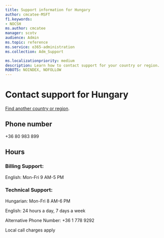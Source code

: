 ```yaml
---                                
title: Support information for Hungary
author: cmcatee-MSFT
f1.keywords:
- NOCSH
ms.author: cmcatee
manager: scotv
audience: Admin
ms.topic: reference
ms.service: o365-administration
ms.collection: Adm_Support

ms.localizationpriority: medium
description: Learn how to contact support for your country or region.
ROBOTS: NOINDEX, NOFOLLOW
---
```


# Contact support for Hungary

[Find another country or region](../../business-video/get-help-support.md).

## Phone number
+36 80 983 899

## Hours
### Billing Support:

English: Mon-Fri 9 AM-5 PM

### Technical Support:

Hungarian: Mon-Fri 8 AM-6 PM

English: 24 hours a day, 7 days a week

Alternative Phone Number: +36 1 778 9292

Local call charges apply
